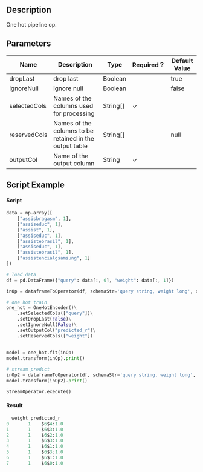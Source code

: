 ## Description
One hot pipeline op.

## Parameters
| Name | Description | Type | Required？ | Default Value |
| --- | --- | --- | --- | --- |
| dropLast | drop last | Boolean |  | true |
| ignoreNull | ignore null | Boolean |  | false |
| selectedCols | Names of the columns used for processing | String[] | ✓ |  |
| reservedCols | Names of the columns to be retained in the output table | String[] |  | null |
| outputCol | Name of the output column | String | ✓ |  |


## Script Example
#### Script
```python
data = np.array([
    ["assisbragasm", 1],
    ["assiseduc", 1],
    ["assist", 1],
    ["assiseduc", 1],
    ["assistebrasil", 1],
    ["assiseduc", 1],
    ["assistebrasil", 1],
    ["assistencialgsamsung", 1]
])

# load data
df = pd.DataFrame({"query": data[:, 0], "weight": data[:, 1]})

inOp = dataframeToOperator(df, schemaStr='query string, weight long', op_type='batch')

# one hot train
one_hot = OneHotEncoder()\
    .setSelectedCols(["query"])\
    .setDropLast(False)\
    .setIgnoreNull(False)\
    .setOutputCol("predicted_r")\
    .setReservedCols(["weight"])
    
    
model = one_hot.fit(inOp)
model.transform(inOp).print()

# stream predict
inOp2 = dataframeToOperator(df, schemaStr='query string, weight long', op_type='stream')
model.transform(inOp2).print()

StreamOperator.execute()
```

#### Result

```python
  weight predicted_r
0       1    $6$4:1.0
1       1    $6$3:1.0
2       1    $6$2:1.0
3       1    $6$3:1.0
4       1    $6$1:1.0
5       1    $6$3:1.0
6       1    $6$1:1.0
7       1    $6$0:1.0

```




